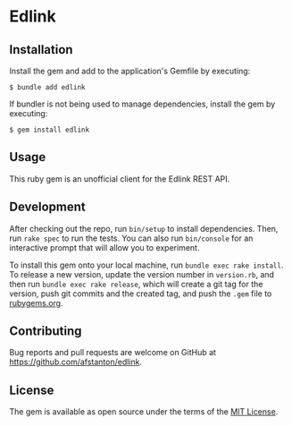 # Edlink

## Installation

Install the gem and add to the application's Gemfile by executing:

    $ bundle add edlink

If bundler is not being used to manage dependencies, install the gem by executing:

    $ gem install edlink

## Usage

This ruby gem is an unofficial client for the Edlink REST API.

## Development

After checking out the repo, run `bin/setup` to install dependencies. Then, run `rake spec` to run the tests. You can also run `bin/console` for an interactive prompt that will allow you to experiment.

To install this gem onto your local machine, run `bundle exec rake install`. To release a new version, update the version number in `version.rb`, and then run `bundle exec rake release`, which will create a git tag for the version, push git commits and the created tag, and push the `.gem` file to [rubygems.org](https://rubygems.org).

## Contributing

Bug reports and pull requests are welcome on GitHub at https://github.com/afstanton/edlink.

## License

The gem is available as open source under the terms of the [MIT License](https://opensource.org/licenses/MIT).
